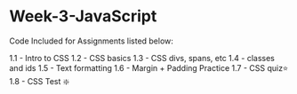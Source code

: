 # Week-3-JavaScript

Code Included for Assignments listed below:

1.1 - Intro to CSS
1.2 - CSS basics
1.3 - CSS divs, spans, etc
1.4 - classes and ids
1.5 - Text formatting
1.6 - Margin + Padding Practice
1.7 - CSS quiz⭐️
1.8 - CSS Test ❇️
